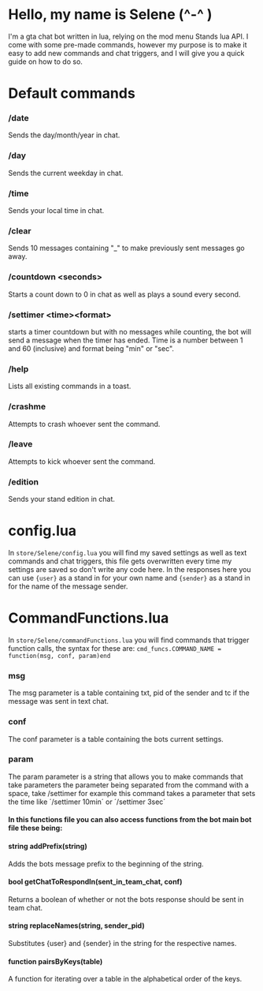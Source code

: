 # Hello, my name is Selene (\^-^ )

I'm a gta chat bot written in lua, relying on the mod menu Stands lua API. I come with some pre-made commands, however my purpose is to make it easy to add new commands and chat triggers, and I will give you a quick guide on how to do so.

# Default commands

### /date
Sends the day/month/year in chat.

### /day
Sends the current weekday in chat.

### /time
Sends your local time in chat.

### /clear
Sends 10 messages containing "_" to make previously sent messages go away.

### /countdown <seconds\>
Starts a count down to 0 in chat as well as plays a sound every second.

### /settimer <time\><format\>
starts a timer countdown but with no messages while counting, the bot will send a message when the timer has ended. Time is a number between 1 and 60 (inclusive) and format being "min" or "sec".

### /help
Lists all existing commands in a toast.

### /crashme
Attempts to crash whoever sent the command.

### /leave
Attempts to kick whoever sent the command.

### /edition
Sends your stand edition in chat.

# config.lua

In `store/Selene/config.lua` you will find my saved settings as well as text commands and chat triggers, this file gets overwritten every time my settings are saved so don't write any code here. In the responses here you can use `{user}` as a stand in for your own name and `{sender}` as a stand in for the name of the message sender.

# CommandFunctions.lua

In `store/Selene/commandFunctions.lua` you will find commands that trigger function calls, the syntax for these are:
`cmd_funcs.COMMAND_NAME = function(msg, conf, param)end`

### msg
The msg parameter is a table containing txt, pid of the sender and tc if the message was sent in text chat.

### conf
The conf parameter is a table containing the bots current settings.

### param
The param parameter is a string that allows you to make commands that take parameters the parameter being separated from the command with a space, take /settimer for example this command takes a parameter that sets the time like ´/settimer 10min´ or ´/settimer 3sec´

#### In this functions file you can also access functions from the bot main bot file these being:


#### string addPrefix(string)
Adds the bots message prefix to the beginning of the string.

#### bool getChatToRespondIn(sent_in_team_chat, conf)
Returns a boolean of whether or not the bots response should be sent in team chat.

#### string replaceNames(string, sender_pid)
Substitutes {user} and {sender} in the string for the respective names.

#### function pairsByKeys(table)
A function for iterating over a table in the alphabetical order of the keys.


